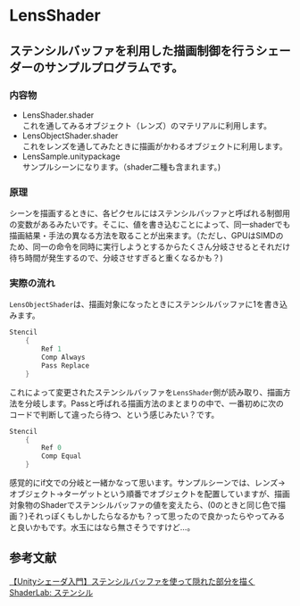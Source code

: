 # LensShader
## ステンシルバッファを利用した描画制御を行うシェーダーのサンプルプログラムです。
### 内容物
- LensShader.shader  
これを通してみるオブジェクト（レンズ）のマテリアルに利用します。
- LensObjectShader.shader  
これをレンズを通してみたときに描画がかわるオブジェクトに利用します。  
- LensSample.unitypackage  
サンプルシーンになります。（shader二種も含まれます。)  

### 原理
シーンを描画するときに、各ピクセルにはステンシルバッファと呼ばれる制御用の変数があるみたいです。そこに、値を書き込むことによって、同一shaderでも描画結果・手法の異なる方法を取ることが出来ます。（ただし、GPUはSIMDのため、同一の命令を同時に実行しようとするからたくさん分岐させるとそれだけ待ち時間が発生するので、分岐させすぎると重くなるかも？)

### 実際の流れ
`LensObjectShader`は、描画対象になったときにステンシルバッファに1を書き込みます。
```GLSL
Stencil
    {
        Ref 1
        Comp Always
        Pass Replace
    }
```
これによって変更されたステンシルバッファを`LensShader`側が読み取り、描画方法を分岐します。Passと呼ばれる描画方法のまとまりの中で、一番初めに次のコードで判断して違ったら待つ、という感じみたい？です。  
```GLSL
Stencil
    {
        Ref 0
        Comp Equal
    }
```
感覚的にif文での分岐と一緒かなって思います。サンプルシーンでは、レンズ->オブジェクト->ターゲットという順番でオブジェクトを配置していますが、描画対象物のShaderでステンシルバッファの値を変えたら、(0のときと同じ色で描画？)それっぽくもしかしたらなるかも？って思ったので良かったらやってみると良いかもです。水玉にはなら無さそうですけど…。

## 参考文献
[【Unityシェーダ入門】ステンシルバッファを使って隠れた部分を描く](http://nn-hokuson.hatenablog.com/entry/2017/05/02/185320)
[ShaderLab: ステンシル](https://docs.unity3d.com/ja/current/Manual/SL-Stencil.html)